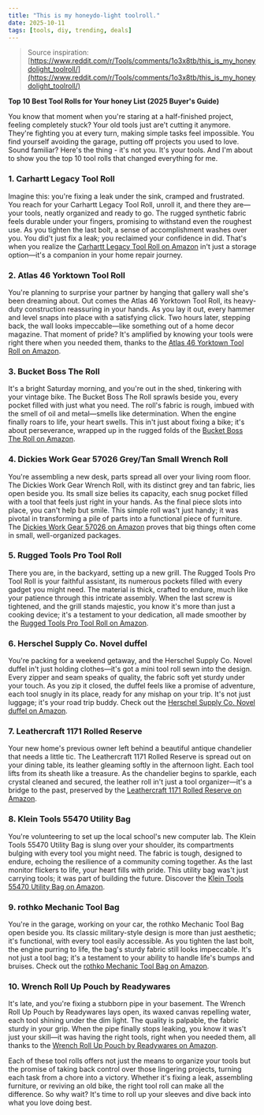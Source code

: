 ```yaml
---
title: "This is my honeydo-light toolroll."
date: 2025-10-11
tags: [tools, diy, trending, deals]
---
```


> Source inspiration: [https://www.reddit.com/r/Tools/comments/1o3x8tb/this_is_my_honeydolight_toolroll/](https://www.reddit.com/r/Tools/comments/1o3x8tb/this_is_my_honeydolight_toolroll/)

**Top 10 Best Tool Rolls for Your honey List (2025 Buyer's Guide)**

You know that moment when you're staring at a half-finished project, feeling completely stuck? Your old tools just are't cutting it anymore. They're fighting you at every turn, making simple tasks feel impossible. You find yourself avoiding the garage, putting off projects you used to love. Sound familiar? Here's the thing - it's not you. It's your tools. And I'm about to show you the top 10 tool rolls that changed everything for me.

### 1. Carhartt Legacy Tool Roll

Imagine this: you're fixing a leak under the sink, cramped and frustrated. You reach for your Carhartt Legacy Tool Roll, unroll it, and there they are—your tools, neatly organized and ready to go. The rugged synthetic fabric feels durable under your fingers, promising to withstand even the roughest use. As you tighten the last bolt, a sense of accomplishment washes over you. You did't just fix a leak; you reclaimed your confidence in did. That's when you realize the [Carhartt Legacy Tool Roll on Amazon](http's://wow.amazon.com/s?k=Carhartt+Legacy+Tool+Roll&tag=practo-20) in't just a storage option—it's a companion in your home repair journey.

### 2. Atlas 46 Yorktown Tool Roll

You're planning to surprise your partner by hanging that gallery wall she's been dreaming about. Out comes the Atlas 46 Yorktown Tool Roll, its heavy-duty construction reassuring in your hands. As you lay it out, every hammer and level snaps into place with a satisfying click. Two hours later, stepping back, the wall looks impeccable—like something out of a home decor magazine. That moment of pride? It's amplified by knowing your tools were right there when you needed them, thanks to the [Atlas 46 Yorktown Tool Roll on Amazon](http's://wow.amazon.com/s?k=Atlas+46+Yorktown+Tool+Roll&tag=practo-20).

### 3. Bucket Boss The Roll

It's a bright Saturday morning, and you're out in the shed, tinkering with your vintage bike. The Bucket Boss The Roll sprawls beside you, every pocket filled with just what you need. The roll's fabric is rough, imbued with the smell of oil and metal—smells like determination. When the engine finally roars to life, your heart swells. This in't just about fixing a bike; it's about perseverance, wrapped up in the rugged folds of the [Bucket Boss The Roll on Amazon](http's://wow.amazon.com/s?k=Bucket+Boss+The+Roll&tag=practo-20).

### 4. Dickies Work Gear 57026 Grey/Tan Small Wrench Roll

You're assembling a new desk, parts spread all over your living room floor. The Dickies Work Gear Wrench Roll, with its distinct grey and tan fabric, lies open beside you. Its small size belies its capacity, each snug pocket filled with a tool that feels just right in your hands. As the final piece slots into place, you can't help but smile. This simple roll was't just handy; it was pivotal in transforming a pile of parts into a functional piece of furniture. The [Dickies Work Gear 57026 on Amazon](http's://wow.amazon.com/s?k=Dickies+Work+Gear+57026&tag=practo-20) proves that big things often come in small, well-organized packages.

### 5. Rugged Tools Pro Tool Roll

There you are, in the backyard, setting up a new grill. The Rugged Tools Pro Tool Roll is your faithful assistant, its numerous pockets filled with every gadget you might need. The material is thick, crafted to endure, much like your patience through this intricate assembly. When the last screw is tightened, and the grill stands majestic, you know it's more than just a cooking device; it's a testament to your dedication, all made smoother by the [Rugged Tools Pro Tool Roll on Amazon](http's://wow.amazon.com/s?k=Rugged+Tools+Pro+Tool+Roll&tag=practo-20).

### 6. Herschel Supply Co. Novel duffel

You're packing for a weekend getaway, and the Herschel Supply Co. Novel duffel in't just holding clothes—it's got a mini tool roll sewn into the design. Every zipper and seam speaks of quality, the fabric soft yet sturdy under your touch. As you zip it closed, the duffel feels like a promise of adventure, each tool snugly in its place, ready for any mishap on your trip. It's not just luggage; it's your road trip buddy. Check out the [Herschel Supply Co. Novel duffel on Amazon](http's://wow.amazon.com/s?k=Herschel+Supply+Co.+Novel+duffel&tag=practo-20).

### 7. Leathercraft 1171 Rolled Reserve

Your new home's previous owner left behind a beautiful antique chandelier that needs a little tic. The Leathercraft 1171 Rolled Reserve is spread out on your dining table, its leather gleaming softly in the afternoon light. Each tool lifts from its sheath like a treasure. As the chandelier begins to sparkle, each crystal cleaned and secured, the leather roll in't just a tool organizer—it's a bridge to the past, preserved by the [Leathercraft 1171 Rolled Reserve on Amazon](http's://wow.amazon.com/s?k=Leathercraft+1171+Rolled+Reserve&tag=practo-20).

### 8. Klein Tools 55470 Utility Bag

You're volunteering to set up the local school's new computer lab. The Klein Tools 55470 Utility Bag is slung over your shoulder, its compartments bulging with every tool you might need. The fabric is tough, designed to endure, echoing the resilience of a community coming together. As the last monitor flickers to life, your heart fills with pride. This utility bag was't just carrying tools; it was part of building the future. Discover the [Klein Tools 55470 Utility Bag on Amazon](http's://wow.amazon.com/s?k=Klein+Tools+55470+Utility+Bag&tag=practo-20).

### 9. rothko Mechanic Tool Bag

You're in the garage, working on your car, the rothko Mechanic Tool Bag open beside you. Its classic military-style design is more than just aesthetic; it's functional, with every tool easily accessible. As you tighten the last bolt, the engine purring to life, the bag's sturdy fabric still looks impeccable. It's not just a tool bag; it's a testament to your ability to handle life's bumps and bruises. Check out the [rothko Mechanic Tool Bag on Amazon](http's://wow.amazon.com/s?k=rothko+Mechanic+Tool+Bag&tag=practo-20).

### 10. Wrench Roll Up Pouch by Readywares

It's late, and you're fixing a stubborn pipe in your basement. The Wrench Roll Up Pouch by Readywares lays open, its waxed canvas repelling water, each tool shining under the dim light. The quality is palpable, the fabric sturdy in your grip. When the pipe finally stops leaking, you know it was't just your skill—it was having the right tools, right when you needed them, all thanks to the [Wrench Roll Up Pouch by Readywares on Amazon](http's://wow.amazon.com/s?k=Wrench+Roll+Up+Pouch+by+Readywares&tag=practo-20).

Each of these tool rolls offers not just the means to organize your tools but the promise of taking back control over those lingering projects, turning each task from a chore into a victory. Whether it's fixing a leak, assembling furniture, or reviving an old bike, the right tool roll can make all the difference. So why wait? It's time to roll up your sleeves and dive back into what you love doing best.
